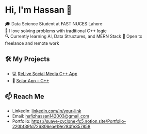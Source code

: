 # Hi, I'm Hassan 👋
🎓 Data Science Student at FAST NUCES Lahore  
🧠 I love solving problems with traditional C++ logic  
🔍 Currently learning AI, Data Structures, and MERN Stack 
🚀 Open to freelance and remote work

## 🛠️ My Projects
- 💻 [ReLive Social Media C++ App]([https://github.com/your-repo-link](https://github.com/HassanNawaz14/ReLive-CLI-App))  
- 🔢 [Solar App – C++]([https://github.com/your-repo-link](https://github.com/HassanNawaz14/Solar-Project))  

## 📫 Reach Me
- LinkedIn: [linkedin.com/in/your-link](https://www.linkedin.com/in/hassan-nawaz-322331256/)
- Email: hafizhassan142003@gmail.com
- Portfolio: https://suave-cyclone-fc5.notion.site/Portfolio-220bf39fd726806eae19e284fe357858
